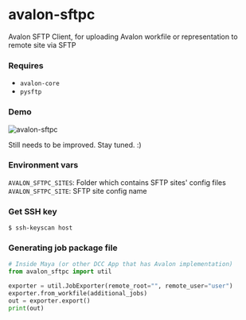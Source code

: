 # avalon-sftpc
Avalon SFTP Client, for uploading Avalon workfile or representation to remote site via SFTP

### Requires
* `avalon-core`
* `pysftp`

### Demo

![avalon-sftpc](https://user-images.githubusercontent.com/3357009/63283882-fdecd700-c2e4-11e9-87fb-db1b619055c0.gif)

Still needs to be improved.
Stay tuned. :)

### Environment vars
`AVALON_SFTPC_SITES`: Folder which contains SFTP sites' config files
`AVALON_SFTPC_SITE`: SFTP site config name

### Get SSH key
`$ ssh-keyscan host`

### Generating job package file
```python
# Inside Maya (or other DCC App that has Avalon implementation)
from avalon_sftpc import util

exporter = util.JobExporter(remote_root="", remote_user="user")
exporter.from_workfile(additional_jobs)
out = exporter.export()
print(out)

```
